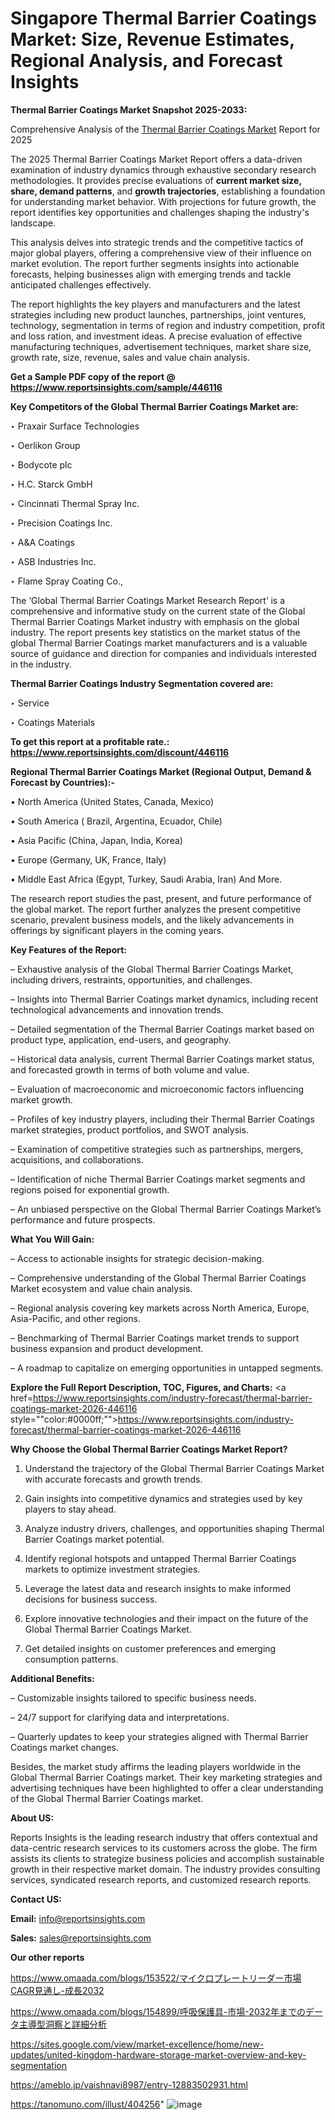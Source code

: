 # Singapore Thermal Barrier Coatings Market: Size, Revenue Estimates, Regional Analysis, and Forecast Insights

<strong>Thermal Barrier Coatings Market Snapshot 2025-2033:</strong>

Comprehensive Analysis of the <a href=https://www.reportsinsights.com/sample/446116>Thermal Barrier Coatings Market</a> Report for 2025

The 2025 Thermal Barrier Coatings Market Report offers a data-driven examination of industry dynamics through exhaustive secondary research methodologies. It provides precise evaluations of <strong>current market size, share, demand patterns</strong>, and <strong>growth trajectories</strong>, establishing a foundation for understanding market behavior. With projections for future growth, the report identifies key opportunities and challenges shaping the industry's landscape.

This analysis delves into strategic trends and the competitive tactics of major global players, offering a comprehensive view of their influence on market evolution. The report further segments insights into actionable forecasts, helping businesses align with emerging trends and tackle anticipated challenges effectively.

The report highlights the key players and manufacturers and the latest strategies including new product launches, partnerships, joint ventures, technology, segmentation in terms of region and industry competition, profit and loss ration, and investment ideas. A precise evaluation of effective manufacturing techniques, advertisement techniques, market share size, growth rate, size, revenue, sales and value chain analysis.

<strong>Get a Sample PDF copy of the report @ <a href=https://www.reportsinsights.com/sample/446116 style=color:#0000ff;>https://www.reportsinsights.com/sample/446116</a></strong>

<strong>Key Competitors of the Global Thermal Barrier Coatings Market are:</strong>

‣ Praxair Surface Technologies

‣ Oerlikon Group

‣ Bodycote plc

‣ H.C. Starck GmbH

‣ Cincinnati Thermal Spray Inc.

‣ Precision Coatings Inc.

‣ A&A Coatings

‣ ASB Industries Inc.

‣ Flame Spray Coating Co.,

The ‘Global Thermal Barrier Coatings Market Research Report’ is a comprehensive and informative study on the current state of the Global Thermal Barrier Coatings Market industry with emphasis on the global industry. The report presents key statistics on the market status of the global Thermal Barrier Coatings market manufacturers and is a valuable source of guidance and direction for companies and individuals interested in the industry.

<strong>Thermal Barrier Coatings Industry Segmentation covered are:</strong>

‣ Service

‣ Coatings Materials

<strong>To get this report at a profitable rate.: <a href=https://www.reportsinsights.com/discount/446116 style=color:#0000ff;>https://www.reportsinsights.com/discount/446116</a></strong>

<strong>Regional Thermal Barrier Coatings Market (Regional Output, Demand &amp; Forecast by Countries):-</strong>

• North America (United States, Canada, Mexico)

• South America ( Brazil, Argentina, Ecuador, Chile)

• Asia Pacific (China, Japan, India, Korea)

• Europe (Germany, UK, France, Italy)

• Middle East Africa (Egypt, Turkey, Saudi Arabia, Iran) And More.

The research report studies the past, present, and future performance of the global market. The report further analyzes the present competitive scenario, prevalent business models, and the likely advancements in offerings by significant players in the coming years.

<strong>Key Features of the Report:</strong>

– Exhaustive analysis of the Global Thermal Barrier Coatings Market, including drivers, restraints, opportunities, and challenges.

– Insights into Thermal Barrier Coatings market dynamics, including recent technological advancements and innovation trends.

– Detailed segmentation of the Thermal Barrier Coatings market based on product type, application, end-users, and geography.

– Historical data analysis, current Thermal Barrier Coatings market status, and forecasted growth in terms of both volume and value.

– Evaluation of macroeconomic and microeconomic factors influencing market growth.

– Profiles of key industry players, including their Thermal Barrier Coatings market strategies, product portfolios, and SWOT analysis.

– Examination of competitive strategies such as partnerships, mergers, acquisitions, and collaborations.

– Identification of niche Thermal Barrier Coatings market segments and regions poised for exponential growth.

– An unbiased perspective on the Global Thermal Barrier Coatings Market’s performance and future prospects.

<strong>What You Will Gain:</strong>

– Access to actionable insights for strategic decision-making.

– Comprehensive understanding of the Global Thermal Barrier Coatings Market ecosystem and value chain analysis.

– Regional analysis covering key markets across North America, Europe, Asia-Pacific, and other regions.

– Benchmarking of Thermal Barrier Coatings market trends to support business expansion and product development.

– A roadmap to capitalize on emerging opportunities in untapped segments.

<strong>Explore the Full Report Description, TOC, Figures, and Charts:</strong>
<a href=https://www.reportsinsights.com/industry-forecast/thermal-barrier-coatings-market-2026-446116 style=""color:#0000ff;"">https://www.reportsinsights.com/industry-forecast/thermal-barrier-coatings-market-2026-446116</a>

<strong>Why Choose the Global Thermal Barrier Coatings Market Report?</strong>

1. Understand the trajectory of the Global Thermal Barrier Coatings Market with accurate forecasts and growth trends.

2. Gain insights into competitive dynamics and strategies used by key players to stay ahead.

3. Analyze industry drivers, challenges, and opportunities shaping Thermal Barrier Coatings market potential.

4. Identify regional hotspots and untapped Thermal Barrier Coatings markets to optimize investment strategies.

5. Leverage the latest data and research insights to make informed decisions for business success.

6. Explore innovative technologies and their impact on the future of the Global Thermal Barrier Coatings Market.

7. Get detailed insights on customer preferences and emerging consumption patterns.

<strong>Additional Benefits:</strong>

– Customizable insights tailored to specific business needs.

– 24/7 support for clarifying data and interpretations.

– Quarterly updates to keep your strategies aligned with Thermal Barrier Coatings market changes.

Besides, the market study affirms the leading players worldwide in the Global Thermal Barrier Coatings market. Their key marketing strategies and advertising techniques have been highlighted to offer a clear understanding of the Global Thermal Barrier Coatings market.

<strong><strong>About US</strong>:</strong>

Reports Insights is the leading research industry that offers contextual and data-centric research services to its customers across the globe. The firm assists its clients to strategize business policies and accomplish sustainable growth in their respective market domain. The industry provides consulting services, syndicated research reports, and customized research reports.

<strong>Contact US:</strong>

<p class=><b>Email:</b> <a href=mailto:info@reportsinsights.com>info@reportsinsights.com</a></p>
<p class=><b>Sales:</b> <a href=mailto:sales@reportsinsights.com>sales@reportsinsights.com</a></p>

<strong>Our other reports</strong>

<a href=https://www.omaada.com/blogs/153522/マイクロプレートリーダー市場CAGR見通し-成長2032>https://www.omaada.com/blogs/153522/マイクロプレートリーダー市場CAGR見通し-成長2032</a>

<a href=https://www.omaada.com/blogs/154899/呼吸保護具-市場-2032年までのデータ主導型洞察と詳細分析>https://www.omaada.com/blogs/154899/呼吸保護具-市場-2032年までのデータ主導型洞察と詳細分析</a>

<a href=https://sites.google.com/view/market-excellence/home/new-updates/united-kingdom-hardware-storage-market-overview-and-key-segmentation>https://sites.google.com/view/market-excellence/home/new-updates/united-kingdom-hardware-storage-market-overview-and-key-segmentation</a>

<a href=https://ameblo.jp/vaishnavi8987/entry-12883502931.html>https://ameblo.jp/vaishnavi8987/entry-12883502931.html</a>

<a href=https://tanomuno.com/illust/404256>https://tanomuno.com/illust/404256</a>"
![image](https://github.com/user-attachments/assets/e4b9ead1-2e41-440b-90bb-3fc10776161d)
